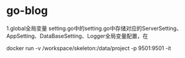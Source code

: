 # go-blog
1.global全局变量 setting.go中的setting.go中存储对应的ServerSetting、AppSetting、DataBaseSetting、Logger全局变量配置，在

docker run -v /workspace/skeleton:/data/project -p 9501:9501 -it 
